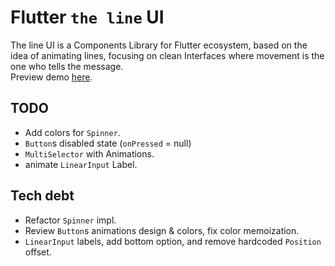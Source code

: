 # Flutter `the line` UI

The line UI is a Components Library for Flutter ecosystem, based on the idea of animating lines, focusing on clean Interfaces where movement is the one who tells the message.  
Preview demo [here](https://briancraig.github.io/line_ui/).  

## TODO

- Add colors for `Spinner`.
- `Button`s disabled state (`onPressed` = null)
- `MultiSelector` with Animations.
- animate `LinearInput` Label.

## Tech debt

- Refactor `Spinner` impl. 
- Review `Button`s animations design & colors, fix color memoization.
- `LinearInput` labels, add bottom option, and remove hardcoded `Position` offset.